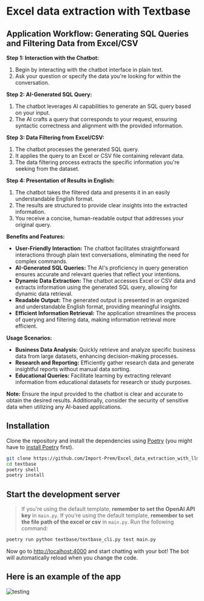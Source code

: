 # Excel data extraction with Textbase

## Application Workflow: Generating SQL Queries and Filtering Data from Excel/CSV

**Step 1: Interaction with the Chatbot:**
1. Begin by interacting with the chatbot interface in plain text.
2. Ask your question or specify the data you're looking for within the conversation.

**Step 2: AI-Generated SQL Query:**
1. The chatbot leverages AI capabilities to generate an SQL query based on your input.
2. The AI crafts a query that corresponds to your request, ensuring syntactic correctness and alignment with the provided information.

**Step 3: Data Filtering from Excel/CSV:**
1. The chatbot processes the generated SQL query.
2. It applies the query to an Excel or CSV file containing relevant data.
3. The data filtering process extracts the specific information you're seeking from the dataset.

**Step 4: Presentation of Results in English:**
1. The chatbot takes the filtered data and presents it in an easily understandable English format.
2. The results are structured to provide clear insights into the extracted information.
3. You receive a concise, human-readable output that addresses your original query.

**Benefits and Features:**
- **User-Friendly Interaction:** The chatbot facilitates straightforward interactions through plain text conversations, eliminating the need for complex commands.
- **AI-Generated SQL Queries:** The AI's proficiency in query generation ensures accurate and relevant queries that reflect your intentions.
- **Dynamic Data Extraction:** The chatbot accesses Excel or CSV data and extracts information using the generated SQL query, allowing for dynamic data retrieval.
- **Readable Output:** The generated output is presented in an organized and understandable English format, providing meaningful insights.
- **Efficient Information Retrieval:** The application streamlines the process of querying and filtering data, making information retrieval more efficient.

**Usage Scenarios:**
- **Business Data Analysis:** Quickly retrieve and analyze specific business data from large datasets, enhancing decision-making processes.
- **Research and Reporting:** Efficiently gather research data and generate insightful reports without manual data sorting.
- **Educational Queries:** Facilitate learning by extracting relevant information from educational datasets for research or study purposes.

**Note:** Ensure the input provided to the chatbot is clear and accurate to obtain the desired results. Additionally, consider the security of sensitive data when utilizing any AI-based applications.


## Installation

Clone the repository and install the dependencies using [Poetry](https://python-poetry.org/) (you might have to [install Poetry](https://python-poetry.org/docs/#installation) first).

```bash
git clone https://github.com/Import-Prem/Excel_data_extraction_with_llms.git
cd textbase
poetry shell
poetry install
```

## Start the development server

> If you're using the default template, **remember to set the OpenAI API key** in `main.py`.
> If you're using the default template, **remember to set the file path of the excel or csv** in `main.py`.
Run the following command:

```bash
poetry run python textbase/textbase_cli.py test main.py
```

Now go to [http://localhost:4000](http://localhost:4000) and start chatting with your bot! The bot will automatically reload when you change the code.



## Here is an example of the app

![testing](https://github.com/Import-Prem/Excel_data_extraction_with_llms/assets/84090854/6b1a32d4-13c5-434a-a131-2780747549a6)

